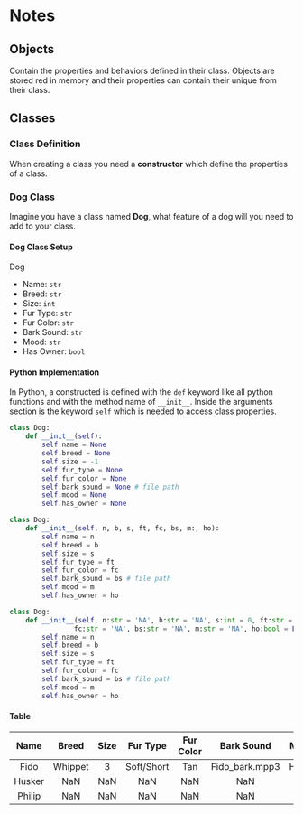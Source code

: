 # Notes

## Objects

Contain the properties and behaviors defined in their class. Objects are stored red in memory and their properties can contain their unique from their class.

## Classes

### Class Definition

When creating a class you need a **constructor** which define the properties of a class.

### Dog Class

Imagine you have a class named **Dog**, what feature of a dog will you need to add to your class.

#### Dog Class Setup

Dog

- Name: `str`
- Breed: `str`
- Size: `int`
- Fur Type: `str`
- Fur Color: `str`
- Bark Sound: `str`
- Mood: `str`
- Has Owner: `bool`

#### Python Implementation

In Python, a constructed is defined with the `def` keyword like all python functions and with the method name of `__init__`. Inside the arguments section is the keyword `self` which is needed to access class properties.

```python
class Dog:
    def __init__(self):
        self.name = None
        self.breed = None
        self.size = -1
        self.fur_type = None
        self.fur_color = None
        self.bark_sound = None # file path
        self.mood = None
        self.has_owner = None
```

```python
class Dog:
    def __init__(self, n, b, s, ft, fc, bs, m:, ho):
        self.name = n
        self.breed = b
        self.size = s
        self.fur_type = ft
        self.fur_color = fc
        self.bark_sound = bs # file path
        self.mood = m
        self.has_owner = ho
```

```python
class Dog:
    def __init__(self, n:str = 'NA', b:str = 'NA', s:int = 0, ft:str = 'NA', 
                fc:str = 'NA', bs:str = 'NA', m:str = 'NA', ho:bool = False):
        self.name = n
        self.breed = b
        self.size = s
        self.fur_type = ft
        self.fur_color = fc
        self.bark_sound = bs # file path
        self.mood = m
        self.has_owner = ho
```

#### Table

|Name|Breed|Size|Fur Type|Fur Color|Bark Sound|Mood|Has Owner|
|:--:|:---:|:--:|:------:|:-------:|:--------:|:--:|:-------:|
|Fido|Whippet|3|Soft/Short|Tan|Fido_bark.mpp3|Hyper|T|
|Husker|NaN|NaN|NaN|NaN|NaN|NaN|NaN|
|Philip|NaN|NaN|NaN|NaN|NaN|NaN|NaN|


